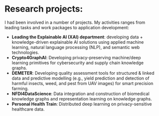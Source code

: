 Research projects:
=================
I had been involved in a number of projects. My activities ranges from leading tasks and work packages to application development:

- **Leading the Explainable AI (XAI) department**: developing data + knowledge-driven explainable AI solutions using applied machine learning, natural language processing (NLP), and semantic web technologies. 
- **Crypto4GraphAI**: Developing privacy-preserving machine/deep learning primitives for cybersecurity and supply chain knowledge graphs.
- **DEMETER**: Developing quality assessment tools for structured & linked data and predictive modelling (e.g., yield prediction and detection of harmful insects, weed, and pest from UAV images) for smart precision farming.
- **NFDI4DataScience**: Data integration and construction of biomedical knowledge graphs and representation learning on knowledge graphs.
- **Personal Health Train**: Distributed deep learning on privacy-sensitive healthcare data. 

